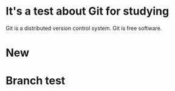 # It's a test about Git for studying
Git is a distributed version control system.
Git is free software.
# New

# Branch test